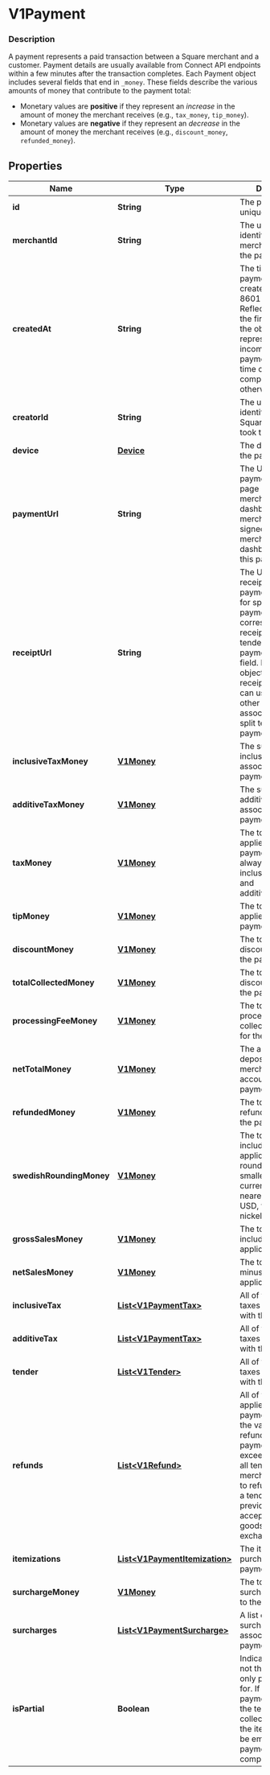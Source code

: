 
# V1Payment

### Description

A payment represents a paid transaction between a Square merchant and a customer. Payment details are usually available from Connect API endpoints within a few minutes after the transaction completes.  Each Payment object includes several fields that end in `_money`. These fields describe the various amounts of money that contribute to the payment total:  <ul> <li> Monetary values are <b>positive</b> if they represent an <em>increase</em> in the amount of money the merchant receives (e.g., <code>tax_money</code>, <code>tip_money</code>). </li> <li> Monetary values are <b>negative</b> if they represent an <em>decrease</em> in the amount of money the merchant receives (e.g., <code>discount_money</code>, <code>refunded_money</code>). </li> </ul>

## Properties
Name | Type | Description | Notes
------------ | ------------- | ------------- | -------------
**id** | **String** | The payment&#39;s unique identifier. |  [optional]
**merchantId** | **String** | The unique identifier of the merchant that took the payment. |  [optional]
**createdAt** | **String** | The time when the payment was created, in ISO 8601 format. Reflects the time of the first payment if the object represents an incomplete partial payment, and the time of the last or complete payment otherwise. |  [optional]
**creatorId** | **String** | The unique identifier of the Square account that took the payment. |  [optional]
**device** | [**Device**](Device.md) | The device that took the payment. |  [optional]
**paymentUrl** | **String** | The URL of the payment&#39;s detail page in the merchant dashboard. The merchant must be signed in to the merchant dashboard to view this page. |  [optional]
**receiptUrl** | **String** | The URL of the receipt for the payment. Note that for split tender payments, this URL corresponds to the receipt for the first tender listed in the payment&#39;s tender field. Each Tender object has its own receipt_url field you can use to get the other receipts associated with a split tender payment. |  [optional]
**inclusiveTaxMoney** | [**V1Money**](V1Money.md) | The sum of all inclusive taxes associated with the payment. |  [optional]
**additiveTaxMoney** | [**V1Money**](V1Money.md) | The sum of all additive taxes associated with the payment. |  [optional]
**taxMoney** | [**V1Money**](V1Money.md) | The total of all taxes applied to the payment. This is always the sum of inclusive_tax_money and additive_tax_money. |  [optional]
**tipMoney** | [**V1Money**](V1Money.md) | The total of all tips applied to the payment. |  [optional]
**discountMoney** | [**V1Money**](V1Money.md) | The total of all discounts applied to the payment. |  [optional]
**totalCollectedMoney** | [**V1Money**](V1Money.md) | The total of all discounts applied to the payment. |  [optional]
**processingFeeMoney** | [**V1Money**](V1Money.md) | The total of all processing fees collected by Square for the payment. |  [optional]
**netTotalMoney** | [**V1Money**](V1Money.md) | The amount to be deposited into the merchant&#39;s bank account for the payment. |  [optional]
**refundedMoney** | [**V1Money**](V1Money.md) | The total of all refunds applied to the payment. |  [optional]
**swedishRoundingMoney** | [**V1Money**](V1Money.md) | The total of all sales, including any applicable taxes, rounded to the smallest legal unit of currency (e.g., the nearest penny in USD, the nearest nickel in CAD) |  [optional]
**grossSalesMoney** | [**V1Money**](V1Money.md) | The total of all sales, including any applicable taxes. |  [optional]
**netSalesMoney** | [**V1Money**](V1Money.md) | The total of all sales, minus any applicable taxes. |  [optional]
**inclusiveTax** | [**List&lt;V1PaymentTax&gt;**](V1PaymentTax.md) | All of the inclusive taxes associated with the payment. |  [optional]
**additiveTax** | [**List&lt;V1PaymentTax&gt;**](V1PaymentTax.md) | All of the additive taxes associated with the payment. |  [optional]
**tender** | [**List&lt;V1Tender&gt;**](V1Tender.md) | All of the additive taxes associated with the payment. |  [optional]
**refunds** | [**List&lt;V1Refund&gt;**](V1Refund.md) | All of the refunds applied to the payment. Note that the value of all refunds on a payment can exceed the value of all tenders if a merchant chooses to refund money to a tender after previously accepting returned goods as part of an exchange. |  [optional]
**itemizations** | [**List&lt;V1PaymentItemization&gt;**](V1PaymentItemization.md) | The items purchased in the payment. |  [optional]
**surchargeMoney** | [**V1Money**](V1Money.md) | The total of all surcharges applied to the payment. |  [optional]
**surcharges** | [**List&lt;V1PaymentSurcharge&gt;**](V1PaymentSurcharge.md) | A list of all surcharges associated with the payment. |  [optional]
**isPartial** | **Boolean** | Indicates whether or not the payment is only partially paid for. If true, this payment will have the tenders collected so far, but the itemizations will be empty until the payment is completed. |  [optional]



